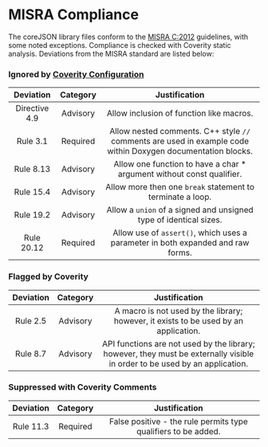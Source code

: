 # MISRA Compliance

The coreJSON library files conform to the [MISRA C:2012](https://www.misra.org.uk/MISRAHome/MISRAC2012/tabid/196/Default.aspx)
guidelines, with some noted exceptions. Compliance is checked with Coverity static analysis.
Deviations from the MISRA standard are listed below:

### Ignored by [Coverity Configuration](tools/coverity/misra.config)
| Deviation | Category | Justification |
| :-: | :-: | :-: |
| Directive 4.9 | Advisory | Allow inclusion of function like macros. |
| Rule 3.1 | Required | Allow nested comments. C++ style `//` comments are used in example code within Doxygen documentation blocks. |
| Rule 8.13 | Advisory | Allow one function to have a char * argument without const qualifier. |
| Rule 15.4 | Advisory | Allow more then one `break` statement to terminate a loop. |
| Rule 19.2 | Advisory | Allow a `union` of a signed and unsigned type of identical sizes. |
| Rule 20.12 | Required | Allow use of `assert()`, which uses a parameter in both expanded and raw forms. |

### Flagged by Coverity
| Deviation | Category | Justification |
| :-: | :-: | :-: |
| Rule 2.5 | Advisory | A macro is not used by the library; however, it exists to be used by an application. |
| Rule 8.7 | Advisory | API functions are not used by the library; however, they must be externally visible in order to be used by an application. |

### Suppressed with Coverity Comments
| Deviation | Category | Justification |
| :-: | :-: | :-: |
| Rule 11.3 | Required | False positive - the rule permits type qualifiers to be added. |
